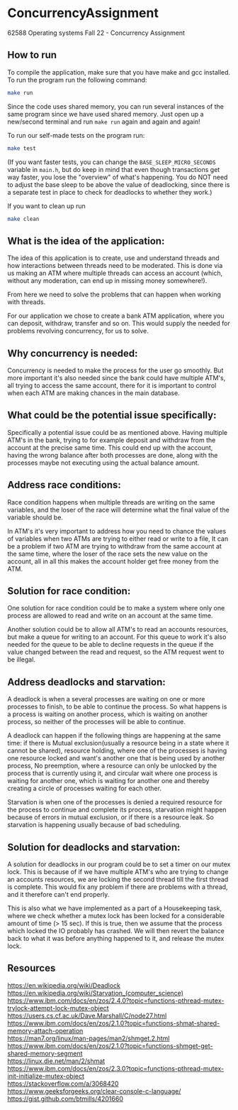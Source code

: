 # ConcurrencyAssignment
62588 Operating systems Fall 22 - Concurrency Assignment

## How to run

To compile the application, make sure that you have make and gcc installed.
To run the program run the following command:
```bash
make run
```
Since the code uses shared memory, you can run several instances of the same program since we have used shared memory.
Just open up a new/second terminal and run `make run` again and again and again!

To run our self-made tests on the program run:
```bash
make test
```
(If you want faster tests, you can change the `BASE_SLEEP_MICRO_SECONDS` variable in `main.h`, but do keep in mind that even though transactions get way faster, you lose the "overview" of what's happening. You do NOT need to adjust the base sleep to be above the value of deadlocking, since there is a separate test in place to check for deadlocks to whether they work.)

If you want to clean up run
```bash
make clean
```

## What is the idea of the application:
The idea of this application is to create, use and understand threads and how interactions between threads need to be moderated. This is done via us making an ATM where multiple threads can access an account (which, without any moderation, can end up in missing money somewhere!).

From here we need to solve the problems that can happen when working with threads.

For our application we chose to create a bank ATM application, where you can deposit, withdraw, transfer and so on. This would supply the needed for problems revolving concurrency, for us to solve.

## Why concurrency is needed:
Concurrency is needed to make the process for the user go smoothly. 
But more important it's also needed since the bank could have multiple ATM's, all trying to access the same account, there for it is important to control when each ATM are making chances in the main database. 

## What could be the potential issue specifically:
Specifically a potential issue could be as mentioned above. Having multiple ATM's in the bank, trying to for example deposit and withdraw from the account at the precise same time. This could end up with the account, having the wrong balance after both processes are done, along with the processes maybe not executing using the actual balance amount.

## Address race conditions:
Race condition happens when multiple threads are writing on the same variables, and the loser of the race will determine what the final value of the variable should be.

In ATM's it's very important to address how you need to chance the values of variables when two ATMs are trying to either read or write to a file,
It can be a problem if two ATM are trying to withdraw from the same account at the same time, where the loser of the race sets the new value on the account, all in all this makes the account holder get free money from the ATM.

## Solution for race condition:
One solution for race condition could be to make a system where only one process are allowed to read and write on an account at the same time.

Another solution could be to allow all ATM's to read an accounts resources, but make a queue for writing to an account. For this queue to work it's also needed for the queue to be able to decline requests in the queue if the value changed between the read and request, so the ATM request went to be illegal.

## Address deadlocks and starvation:
A deadlock is when a several processes are waiting on one or more processes to finish, to be able to continue the process.  So what happens is a process is waiting on another process, which is waiting on another process, so neither of the processes will be able to continue. 

A deadlock can happen if the following things are happening at the same time:
if there is Mutual exclusion(usually a resource being in a state where it cannot be shared), resource holding, where one of the processes is having one resource locked and want's another one that is being used by another process, No preemption, where a resource can only be unlocked by the process that is currently using it, and circular wait where one process is waiting for another one, which is waiting for another one and thereby creating a circle of processes waiting for each other.

Starvation is when one of the processes is denied a required resource for the process to continue and complete its process, starvation might happen because of errors in mutual exclusion, or if there is a resource leak. So starvation is happening usually because of bad scheduling.

## Solution for deadlocks and starvation:
A solution for deadlocks in our program could be to set a timer on our mutex lock. This is because of if we have multiple ATM's who are trying to change an accounts resources, we are locking the second thread till the first thread is complete. This would fix any problem if there are problems with a thread, and it therefore can't end properly.

This is also what we have implemented as a part of a Housekeeping task, where we check whether a mutex lock has been locked for a considerable amount of time (> 15 sec). If this is true, then we assume that the process which locked the IO probably has crashed. We will then revert the balance back to what it was before anything happened to it, and release the mutex lock.

 
## Resources
https://en.wikipedia.org/wiki/Deadlock  
https://en.wikipedia.org/wiki/Starvation_(computer_science)  
https://www.ibm.com/docs/en/zos/2.4.0?topic=functions-pthread-mutex-trylock-attempt-lock-mutex-object  
https://users.cs.cf.ac.uk/Dave.Marshall/C/node27.html  
https://www.ibm.com/docs/en/zos/2.1.0?topic=functions-shmat-shared-memory-attach-operation  
https://man7.org/linux/man-pages/man2/shmget.2.html  
https://www.ibm.com/docs/en/zos/2.1.0?topic=functions-shmget-get-shared-memory-segment  
https://linux.die.net/man/2/shmat  
https://www.ibm.com/docs/en/zos/2.3.0?topic=functions-pthread-mutex-init-initialize-mutex-object  
https://stackoverflow.com/a/3068420  
https://www.geeksforgeeks.org/clear-console-c-language/  
https://gist.github.com/btmills/4201660  
